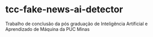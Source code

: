 # tcc-fake-news-ai-detector
Trabalho de conclusão da pós graduação de Inteligência Artificial e Aprendizado de Máquina da PUC Minas 
